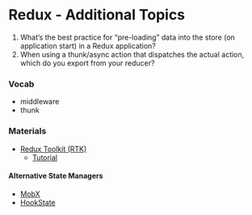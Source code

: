 # Redux - Additional Topics

1. What’s the best practice for “pre-loading” data into the store (on application start) in a Redux application?
2. When using a thunk/async action that dispatches the actual action, which do you export from your reducer?

### Vocab
- middleware
- thunk

### Materials
- [Redux Toolkit (RTK)](https://redux-toolkit.js.org/)
  - [Tutorial](https://redux-toolkit.js.org/tutorials/intermediate-tutorial)

#### Alternative State Managers
- [MobX](https://mobx.js.org/getting-started.html)
- [HookState](https://hookstate.js.org/)

  
